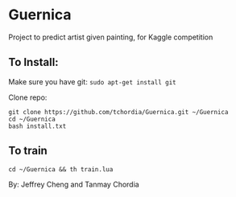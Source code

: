 # Guernica
Project to predict artist given painting, for Kaggle competition  

## To Install:

Make sure you have git:
`sudo apt-get install git`

Clone repo:
```
git clone https://github.com/tchordia/Guernica.git ~/Guernica
cd ~/Guernica
bash install.txt
```

## To train

`cd ~/Guernica && th train.lua`

By: Jeffrey Cheng and Tanmay Chordia
